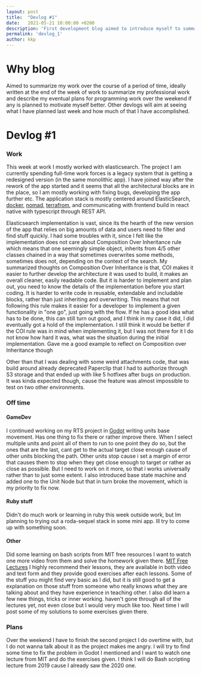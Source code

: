 ```yaml
---
layout: post
title:  "Devlog #1"
date:   2021-05-21 10:00:00 +0200
description: 'First development blog aimed to introduce myself to summarizing my work'
permalink: 'devlog_1'
author: kkp
---
```


# Why blog

Aimed to summarize my work over the course of a period of time, ideally written at the end of the week of work to summarize my
professional work and describe my eventual plans for programming work over the weekend if any is planned to motivate myself better.
Other devlogs will aim at seeing what I have planned last week and how much of that I have accomplished.

# Devlog #1

### Work
This week at work I mostly worked with elasticsearch. The project I am currently spending full-time work forces
is a legacy system that is getting a redesigned version (in the same monolithic app). I have joined way after
the rework of the app started and it seems that all the architectural blocks are in the place, so I am mostly working
with fixing bugs, developing the app further etc. The application stack is mostly centered around ElasticSearch, 
[docker](https://www.docker.com/get-started), [nomad](https://www.hashicorp.com/products/nomad), [terrafrom](https://www.hashicorp.com/products/terraform), and communicating with frontend build in react native with typescript through REST API.

Elasticsearch implementation is vast, since its the hearth of the new version of the app that relies on big amounts of data
and users need to filter and find stuff quickly. I had some troubles with it, since I felt like the implementation
does not care about Composition Over Inheritance rule which means that one seemingly simple object, inherits from 4/5 other classes chained
in a way that sometimes overwrites some methods, sometimes does not, depending on the context of the search.
My summarized thoughts on Composition Over Inheritance is that, COI makes it easier to further develop the architecture it was used to build,
it makes an overall cleaner, easily readable code. But it is harder to implement and plan out, you need to know the details of the implementation before you start coding.
It is harder to write code in reusable, extendable and includable blocks, rather than just inheriting and overwriting. This means that not following this rule
makes it easier for a developer to implement a given functionality in "one go", just going with the flow. If he has a good idea
what has to be done, this can still turn out good, and I think in my case it did, I did eventually got a hold of the implementation.
I still think it would be better if the COI rule was in mind when implementing it, but I was not there for it I do not know
how hard it was, what was the situation during the initial implementation. Gave me a good example to reflect on Composition over Inheritance though

Other than that I was dealing with some weird attachments code, that was build around already deprecated Paperclip that I had to authorize through S3 storage and that
ended up with like 5 hotfixes after bugs on production. It was kinda expected though, cause the feature was almost impossible to test on two other environments.

### Off time

#### GameDev

I continued working on my RTS project in [Godot](https://godotengine.org/) writing units base movement.
Has one thing to fix there or rather improve there. When I select multiple units and point all of them to run to one point
they do so, but the ones that are the last, cant get to the actual target close enough cause of other units blocking the path. Other units stop cause i set a margin of error that 
causes them to stop when they get close enough to target or rather as close as possible. But I need to work on it more, so that i works
universally rather than to just some extent.
I also introduced base state machine and added one to the Unit Node but that in turn broke the movement, which is my priority to fix now.

#### Ruby stuff

Didn't do much work or learning in ruby this week outside work, but Im planning to trying out a roda-sequel stack
in some mini app. Ill try to come up with something soon.

#### Other

Did some learning on bash scripts from MIT free resources I want to watch one more video from them and solve the homework given there.
[MIT Free Lectures](https://www.youtube.com/c/MissingSemester) I highly recommend their lessons, they are available in both video and text form and they provide
good exercises after each lessons. Some of the stuff you might find very basic as I did, but it is still good to get a explanation on those stuff
from someone who really knows what they are talking about and they have experience in teaching other. I also did learn a few new things, tricks
or inner working. haven't gone through all of the lectures yet, not even close but I would very much like too.
Next time I will post some of my solutions to some exercises given there.

### Plans

Over the weekend I have to finish the second project I do overtime with, but I do not wanna talk about it as the project
makes me angry. I will try to find some time to fix the problem in Godot I mentioned and I want to watch one lecture from MIT
and do the exercises given. I think I will do Bash scripting lecture from 2019 cause I already saw the 2020 one.
